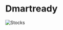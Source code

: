 # Dmartready

![Stocks](https://github.com/pradeepsingroul/Dmartready/assets/104360276/0f0a3d1b-0fd5-4fe6-acde-6a9ba9dcafde)
